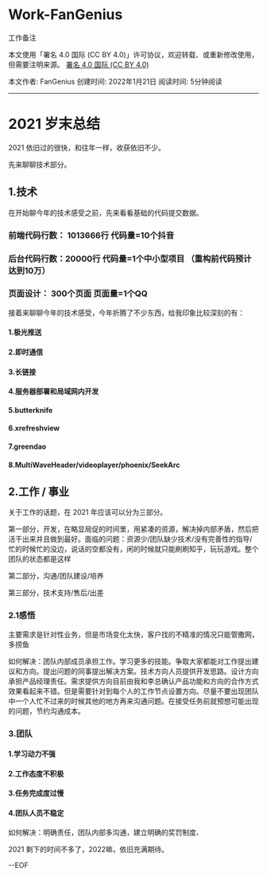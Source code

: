 # Work-FanGenius
工作备注


本文使用「署名 4.0 国际 (CC BY 4.0)」许可协议，欢迎转载、或重新修改使用，但需要注明来源。 [署名 4.0 国际 (CC BY 4.0)](https://creativecommons.org/licenses/by/4.0/deed.zh)

本文作者: FanGenius
创建时间: 2022年1月21日
阅读时间: 5分钟阅读

-----


# 2021 岁末总结

2021 依旧过的很快，和往年一样，收获依旧不少。

先来聊聊技术部分。

## 1.技术



在开始聊今年的技术感受之前，先来看看基础的代码提交数据。


### 前端代码行数： 1013666行  代码量=10个抖音

### 后台代码行数：20000行  代码量=1个中小型项目  （重构前代码预计达到10万）

### 页面设计： 300个页面  页面量=1个QQ

接着来聊聊今年的技术感受，今年折腾了不少东西，给我印象比较深刻的有：

#### 1.极光推送

#### 2.即时通信

#### 3.长链接

#### 4.服务器部署和局域网内开发

#### 5.butterknife

#### 6.xrefreshview

#### 7.greendao

#### 8.MultiWaveHeader/videoplayer/phoenix/SeekArc



## 2.工作 / 事业

关于工作的话题，在 2021 年应该可以分为三部分。

第一部分，开发，在略显局促的时间里，用紧凑的资源，解决掉内部矛盾，然后把活干出来并且做到最好。面临的问题：资源少/团队缺少技术/没有完善性的指导/忙的时候忙的没边，说话的空都没有，闲的时候就只能刷刷知乎，玩玩游戏。整个团队的状态都是这样

第二部分，沟通/团队建设/培养

第三部分，技术支持/售后/出差

### 2.1感悟

主要需求是针对性业务，但是市场变化太快，客户找的不精准的情况只能管撒网，多捞鱼


如何解决：团队内部成员承担工作。学习更多的技能。争取大家都能对工作提出建议和方向。提出问题的同事提出解决方案。技术方向人员提供开发思路。设计方向承担产品经理责任。需求提供方向目前由我和李总确认产品功能和方向的合作方式效果看起来不错。但是需要针对到每个人的工作节点设置方向。尽量不要出现团队中一个人忙不过来的时候其他的地方再来沟通问题。在接受任务前就预想可能出现的问题，节约沟通成本。


### 3.团队

#### 1.学习动力不强

#### 2.工作态度不积极

#### 3.任务完成度过慢

#### 4.团队人员不稳定


如何解决：明确责任，团队内部多沟通，建立明确的奖罚制度、


2021 剩下的时间不多了，2022嘛，依旧充满期待。

--EOF


